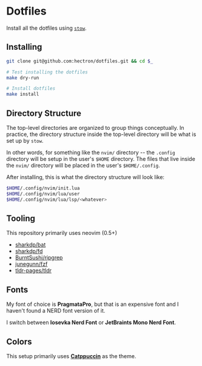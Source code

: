 # Dotfiles

Install all the dotfiles using [`stow`](https://www.gnu.org/software/stow/manual/stow.html).

## Installing

```sh
git clone git@github.com:hectron/dotfiles.git && cd $_

# Test installing the dotfiles
make dry-run

# Install dotfiles
make install
```

## Directory Structure

The top-level directories are organized to group things conceptually. In practice, the directory structure inside the
top-level directory will be what is set up by `stow`.

In other words, for something like the `nvim/` directory -- the `.config` directory will be setup in the user's `$HOME`
directory. The files that live inside the `nvim/` directory will be placed in the user's `$HOME/.config`.

After installing, this is what the directory structure will look like:

```sh
$HOME/.config/nvim/init.lua
$HOME/.config/nvim/lua/user
$HOME/.config/nvim/lua/lsp/<whatever>
```

## Tooling

This repository primarily uses neovim (0.5+)

- [sharkdp/bat](https://github.com/sharkdp/bat)
- [sharkdp/fd](https://github.com/sharkdp/fd)
- [BurntSushi/ripgrep](https://github.com/BurntSushi/ripgrep)
- [junegunn/fzf](https://github.com/junegunn/fzf)
- [tldr-pages/tldr](https://github.com/tldr-pages/tldr)

## Fonts

My font of choice is **PragmataPro**, but that is an expensive font and I haven't found a NERD font version of it.

I switch between **Iosevka Nerd Font** or **JetBraints Mono Nerd Font**.

## Colors

This setup primarily uses [**Catppuccin**](https://github.com/catppuccin/nvim) as the theme.

